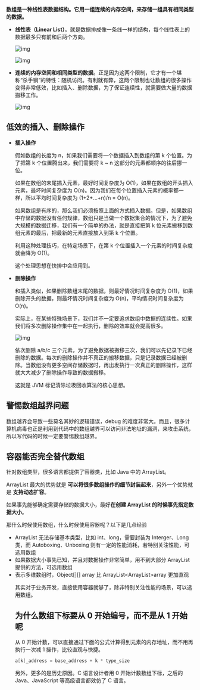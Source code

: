 **数组是一种线性表数据结构。它用一组连续的内存空间，来存储一组具有相同类型的数据。**

* **线性表（Linear List）**。就是数据排成像一条线一样的结构，每个线性表上的数据最多只有前和后两个方向。

  ![img](https://static001.geekbang.org/resource/image/b6/77/b6b71ec46935130dff5c4b62cf273477.jpg)

  ![img](https://static001.geekbang.org/resource/image/6e/69/6ebf42641b5f98f912d36f6bf86f6569.jpg)

* **连续的内存空间和相同类型的数据**。正是因为这两个限制，它才有一个堪称“杀手锏”的特性：随机访问。有利就有弊，这两个限制也让数组的很多操作变得非常低效，比如插入、删除数据，为了保证连续性，就需要做大量的数据搬移工作。

  ![img](https://static001.geekbang.org/resource/image/98/c4/98df8e702b14096e7ee4a5141260cdc4.jpg)

## 低效的插入、删除操作

- **插入操作**

  假如数组的长度为 n，如果我们需要将一个数据插入到数组的第 k 个位置。为了把第 k 个位置腾出来，我们需要将 k ~ n 这部分的元素都顺序的往后挪一位。

  如果在数组的末尾插入元素，最好时间复杂度为 O(1)，如果在数组的开头插入元素，最坏时间复杂度为 O(n)。因为我们在每个位置插入元素的概率都一样，所以平均时间复杂度为 (1+2+…+n)/n = O(n)。

  如果数组是有序的，那么我们必须按照上面的方式插入数据。但是，如果数组中存储的数据没有任何规律，数组只是当做一个数据集合的情况下，为了避免大规模的数据迁移，我们有一个简单的办法，就是直接把第 k 位元素搬移到数组元素的最后，把最新的元素直接放入到第 k 个位置。

  利用这种处理技巧，在特定场景下，在第 k 个位置插入一个元素的时间复杂度就会降为 O(1)。

  这个处理思想在快排中会应用到。

- **删除操作**

  和插入类似，如果删除数组末尾的数据，则最好情况时间复杂度为 O(1)，如果删除开头的数据，则最坏情况时间复杂度为 O(n)，平均情况时间复杂度为 O(n)。

  实际上，在某些特殊场景下，我们并不一定要追求数组中数据的连续性。如果我们将多次删除操作集中在一起执行，删除的效率就会提高很多。

  ![img](https://static001.geekbang.org/resource/image/b6/e5/b69b8c5dbf6248649ddab7d3e7cfd7e5.jpg)

  依次删除 a/b/c 三个元素，为了避免数据被搬移三次，我们可以先记录下已经删除的数据。每次的删除操作并不真正的搬移数据，只是记录数据已经被删除。当数组没有更多空间存储数据时，再出发执行一次真正的删除操作，这样就大大减少了删除操作导致的数据搬移。

  这就是 JVM 标记清除垃圾回收算法的核心思想。

## 警惕数组越界问题

数组越界会导致一些莫名其妙的逻辑错误，debug 的难度非常大。而且，很多计算机病毒也正是利用到代码中的数组越界可以访问非法地址的漏洞，来攻击系统，所以写代码的时候一定要警惕数组越界。

## 容器能否完全替代数组

针对数组类型，很多语言都提供了容器类，比如 Java 中的 ArrayList。

ArrayList 最大的优势就是 **可以将很多数组操作的细节封装起来**，另外一个优势就是 **支持动态扩容**。

如果事先能够确定需要存储的数据大小，最好**在创建 ArrayList 的时候事先指定数据大小**。

那什么时候使用数组，什么时候使用容器呢？以下是几点经验

- ArrayList 无法存储基本类型，比如 int、long，需要封装为 Interger、Long 类，而 Autoboxing、Unboxing 则有一定的性能消耗，若特别关注性能，可选用数组
- 如果数据大小事先已知，并且对数据操作非常简单，用不到大部分 ArrayList 提供的方法，可选用数组
- 表示多维数组时，Object[][] array 比 ArrayList<ArrayList<Object>>array 更加直观

其实对于业务开发，直接使用容器就够了，除非特别关注性能的场景，可以选用数组。

## 为什么数组下标要从 0 开始编号，而不是从 1 开始呢

从 0 开始计数，可以直接通过下面的公式计算得到元素的内存地址，而不用再执行一次减 1 操作，比较直观与快捷。

```java
a[k]_address = base_address + k * type_size
```

另外，更多的是历史原因。C 语言设计者用 0 开始计数数组下标，之后的 Java、JavaScript 等高级语言都效仿了 C 语言。